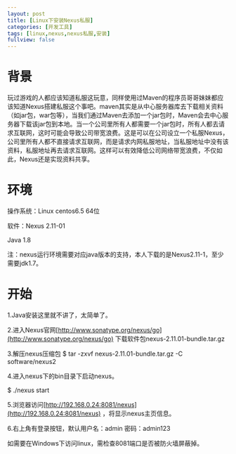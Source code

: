 ```yaml
---
layout: post
title: [Linux下安装Nexus私服]
categories: [开发工具]
tags: [linux,nexus,nexus私服,安装]
fullview: false
---
```

# 背景

玩过游戏的人都应该知道私服这玩意，同样使用过Maven的程序员哥哥妹妹都应该知道Nexus搭建私服这个事吧。maven其实是从中心服务器库去下载相关资料（如jar包，war包等），当我们通过Maven去添加一个jar包时，Maven会去中心服务器下载该jar包到本地。当一个公司里所有人都需要一个jar包时，所有人都去请求互联网，这时可能会导致公司带宽浪费。这是可以在公司设立一个私服Nexus，公司里所有人都不直接请求互联网，而是请求内网私服地址，当私服地址中没有该资料，私服地址再去请求互联网。这样可以有效降低公司网络带宽浪费，不仅如此，Nexus还是实现资料共享。

# 环境

操作系统：Linux centos6.5 64位

软件：Nexus 2.11-01

Java 1.8

注：nexus运行环境需要对应java版本的支持，本人下载的是Nexus2.11-1，至少需要jdk1.7。

# 开始

1.Java安装这里就不讲了，太简单了。

2.进入Nexus官网[http://www.sonatype.org/nexus/go](http://www.sonatype.org/nexus/go) 下载软件包nexus-2.11.01-bundle.tar.gz

3.解压nexus压缩包
$ tar -zxvf nexus-2.11.01-bundle.tar.gz -C software/nexus2

4.进入nexus下的bin目录下启动nexus。

$ ./nexus start

5.浏览器访问[http://192.168.0.24:8081/nexus](http://192.168.0.24:8081/nexus) ，将显示nexus主页信息。

6.右上角有登录按钮，默认用户名：admin 密码：admin123

如需要在Windows下访问linux，需检查8081端口是否被防火墙屏蔽掉。
